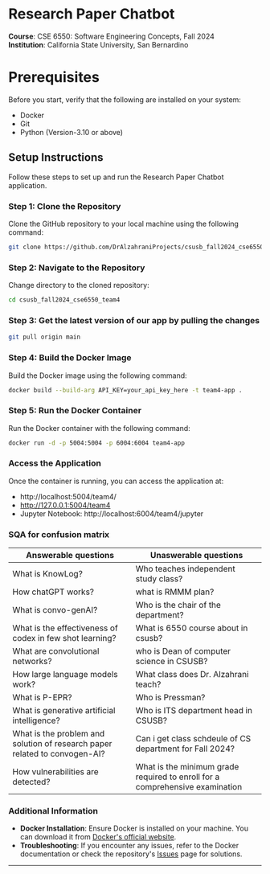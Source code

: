 # Research Paper Chatbot
**Course**: CSE 6550: Software Engineering Concepts, Fall 2024  
**Institution**: California State University, San Bernardino

# Prerequisites
Before you start, verify that the following are installed on your system:

- Docker
- Git
- Python (Version-3.10 or above)

## Setup Instructions

Follow these steps to set up and run the Research Paper Chatbot application.

### Step 1: Clone the Repository

Clone the GitHub repository to your local machine using the following command:

```bash
git clone https://github.com/DrAlzahraniProjects/csusb_fall2024_cse6550_team4.git
```

### Step 2: Navigate to the Repository

Change directory to the cloned repository:

```bash
cd csusb_fall2024_cse6550_team4
```
### Step 3: Get the latest version of our app by pulling the changes

```bash
git pull origin main
```
### Step 4: Build the Docker Image

Build the Docker image using the following command:

```bash
docker build --build-arg API_KEY=your_api_key_here -t team4-app .

```

### Step 5: Run the Docker Container

Run the Docker container with the following command:

```bash
docker run -d -p 5004:5004 -p 6004:6004 team4-app
```

### Access the Application

Once the container is running, you can access the application at:

- http://localhost:5004/team4/
- http://127.0.0.1:5004/team4
- Jupyter Notebook: http://localhost:6004/team4/jupyter
### SQA for confusion matrix

| **Answerable questions**                   |  **Unaswerable questions**                                                    |
|-------------------------------------       |-------------------------------------------------------------------------------|
| What is KnowLog?                           | Who teaches independent study class?                                                            |
| How chatGPT works?                       | what is RMMM plan?                                           | 
| What is convo-genAI?                | Who is the chair of the department?                                           |
| What is the effectiveness of codex in few shot learning?               | What is 6550 course about in csusb?                                     |
| What are convolutional networks?      | who is Dean of computer science in CSUSB?                                          |
| How large language models work?                | What class does Dr. Alzahrani teach?                                                              |
| What is P-EPR?                         | Who is Pressman?                                          |
| What is generative artificial intelligence?  | Who is ITS department head in CSUSB?                      |
| What is the problem and solution of research paper related to convogen-AI?             | Can i get class schdeule of CS department for Fall 2024? |
| How vulnerabilities are detected?   | What is the minimum grade required to enroll for a comprehensive examination |


### Additional Information

- **Docker Installation**: Ensure Docker is installed on your machine. You can download it from [Docker's official website](https://www.docker.com/products/docker-desktop).
- **Troubleshooting**: If you encounter any issues, refer to the Docker documentation or check the repository's [Issues](https://github.com/DrAlzahraniProjects/csusb_fall2024_cse6550_team4/issues) page for solutions.

---
